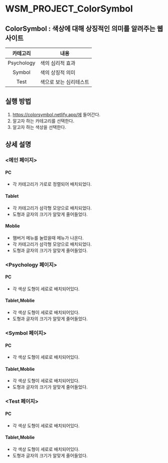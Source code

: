 # WSM_PROJECT_ColorSymbol
## ColorSymbol : 색상에 대해 상징적인 의미를 알려주는 웹사이트

|카테고리|내용|
|:--:|--|
|Psychology|색의 심리적 효과|
|Symbol|색의 상징적 의미|
|Test|색으로 보는 심리테스트|

## 실행 방법
1. https://colorsymbol.netlify.app/에 들어간다.
2. 알고자 하는 카테고리를 선택한다.
3. 알고자 하는 색상을 선택한다.

## 상세 설명
### <메인 페이지>
#### PC
- 각 카테고리가 가로로 정렬되어 배치되었다.
#### Tablet
- 각 카테고리가 삼각형 모양으로 배치되었다.
- 도형과 글자의 크기가 알맞게 줄어들었다.
#### Moblie
- 햄버거 메뉴를 눌렀을때 메뉴가 나온다.
- 각 카테고리가 삼각형 모양으로 배치되었다.
- 도형과 글자의 크기가 알맞게 줄어들었다.

### <Psychology 페이지>
#### PC
- 각 색상 도형이 세로로 배치되어있다.
#### Tablet,Moblie
- 각 색상 도형이 세로로 배치되어있다.
- 도형과 글자의 크기가 알맞게 줄어들었다.

### <Symbol 페이지>
#### PC
- 각 색상 도형이 세로로 배치되어있다.
#### Tablet,Moblie
- 각 색상 도형이 세로로 배치되어있다.
- 도형과 글자의 크기가 알맞게 줄어들었다.

### <Test 페이지>
#### PC
- 각 색상 도형이 세로로 배치되어있다.
#### Tablet,Moblie
- 각 색상 도형이 세로로 배치되어있다.
- 도형과 글자의 크기가 알맞게 줄어들었다.
